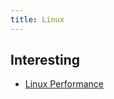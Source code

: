 ```yaml
---
title: Linux
---
```


## Interesting

- [Linux Performance](https://www.brendangregg.com/linuxperf.html)
